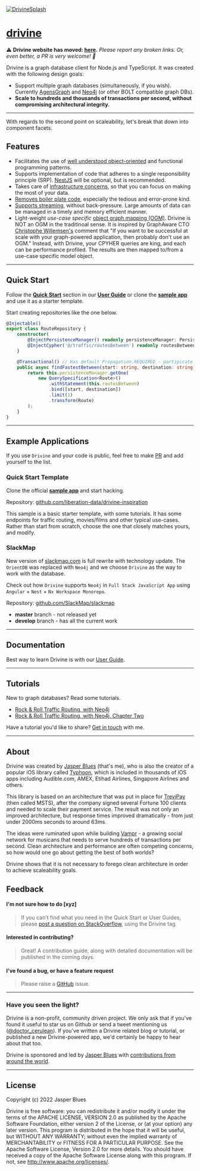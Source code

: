 <a href="https://liberation-data.github.io/drivine/"> ![DrivineSplash](https://raw.githubusercontent.com/liberation-data/drivine/master/docs/images/splash.jpg)</a>
# <a href="https://liberation-data.github.io/drivine/">drivine</a> 

⚠️ **Drivine website has moved: <a href="https://liberation-data.github.io/drivine/">here</a>.**
_Please report any broken links. Or, even better, a PR is very welcome! 🙏_

Drivine is a graph database client for Node.js and TypeScript. It was created with the following design goals: 

* Support multiple graph databases (simultaneously, if you wish). Currently [AgensGraph](https://bitnine.net/agensgraph/) and 
[Neo4j](https://neo4j.com/neo4j-graph-database/) (or other BOLT compatible graph DBs). 
* **Scale to hundreds and thousands of transactions per second, without compromising architectural integrity.**

---------------------------------------

With regards to the second point on scaleability, let's break that down into component facets. 

## Features

* Facilitates the use of <a href="https://drivine.org/guide/#/repositories">well understood object-oriented</a> and functional programming patterns. 
* Supports implementation of code that adheres to a single responsibility principle (SRP). [NestJS](https://nestjs.com/) will be optional, but is recommended. 
* Takes care of <a href="https://drivine.org/guide/#/persistence-manager">infrastructure concerns</a>, so that you can focus on making the most of your data. 
* <a href="https://drivine.org/guide/#/transactions">Removes boiler plate code</a>, especially the tedious and error-prone kind. 
* <a href="https://drivine.org/guide/#/cursors">Supports streaming</a>, without back-pressure. Large amounts of data can be managed in a timely and memory efficient manner. 
* Light-weight _use-case specific_ <a href="https://drivine.org/guide/#/object-mapping">object graph mapping (OGM)</a>. Drivine is NOT an OGM in the traditinoal sense. It is inspired by GraphAware CTO <a href="https://github.com/ikwattro/">Christophe Willemsen's</a> comment that "If you want to be successful at scale with your graph-powered application, then probably don't use an OGM." Instead, with Drivine, your CPYHER queries are king, and each can be performance profiled. The results are then mapped to/from a use-case specific model object. 

----

## Quick Start

Follow the **<a href="https://drivine.org/guide/#/quick-start">Quick Start</a>** section in our **<a href="https://drivine.org/guide/#/quick-start">User Guide</a>** or clone the **<a href="https://github.com/liberation-data/drivine-inspiration">sample app</a>** and use it as a starter template. 


Start creating repositories like the one below. 
```typescript
@Injectable()
export class RouteRepository {
    constructor(
        @InjectPersistenceManager() readonly persistenceManager: PersistenceManager,
        @InjectCypher('@/traffic/routesBetween') readonly routesBetween: CypherStatement) {
    }

    @Transactional() // Has default Propagation.REQUIRED - partipicate in a current txn, or start one.
    public async findFastestBetween(start: string, destination: string): Promise<Route> {
        return this.persistenceManager.getOne(
            new QuerySpecification<Route>()
                .withStatement(this.routesBetween)
                .bind([start, destination])
                .limit(1)
                .transform(Route)
        );
    }
}
```

----

## Example Applications

If you use `Drivine` and your code is public, feel free to make [PR](https://github.com/liberation-data/drivine/pulls) and add yourself to the list.

### Quick Start Template

Clone the official **[sample app](https://github.com/liberation-data/drivine-inspiration)** and start hacking. 

Repository: [github.com/liberation-data/drivine-inspiration](https://github.com/liberation-data/drivine-inspiration) 

This sample is a basic starter template, with some tutorials. It has some endpoints for traffic routing, movies/films and other typical use-cases. Rather than start from scratch, choose the one that closely matches yours, and modify. 

### SlackMap

New version of [slackmap.com](https://slackmap.com) is full rewrite with technology update.
The `OrientDB` was replaced with `Neo4j` and we choose `Drivine` as the way to work with the database.

Check out how `Drivine` supports `Neo4j` in `Full Stack JavaScript App` using `Angular` + `Nest` + `Nx Workspace Monorepo`.

Repository: [github.com/SlackMap/slackmap](https://github.com/SlackMap/slackmap) 

* **master** branch - not released yet
* **develop** branch - has all the current work

----

## Documentation

Best way to learn Drivine is with our [User Guide](https://drivine.org/guide/#/).

---------------------------------------

## Tutorials

New to graph databases? Read some tutorials. 

* [Rock &amp; Roll Traffic Routing, with Neo4j](https://medium.com/neo4j/rock-n-roll-traffic-routing-with-neo4j-3a4b863c6030) 
* [Rock &amp; Roll Traffic Routing, with Neo4j, Chapter Two](https://medium.com/neo4j/rock-n-roll-traffic-routing-with-neo4j-part-2-f2a74fe7d7f) 

Have a tutorial you'd like to share? [Get in touch](https://twitter.com/doctor_cerulean) with me. 

---------------------------------------

## About

Drivine was created by [Jasper Blues](https://www.linkedin.com/in/jasper-blues-7781638) (that's me), who is also 
the creator of a popular iOS library called [Typhoon](https://github.com/appsquickly/typhoon), which is included in thousands of iOS apps including Audible.com, AMEX, Etihad Airlines, Singapore Airlines and others.

This library is based on an architecture that was put in place for <a href="https://www.trevipay.com/">TreviPay</a> (then called MSTS), after the company signed several Fortune 100 clients and needed to scale their payment service. The result was not only an improved architecture, but response times improved dramatically - from just under 2000ms seconds to around 63ms. 

The ideas were ruminated upon while building <a href="https://apps.apple.com/us/app/vampr/id1069819177">Vampr</a> - a growing social network for musicans that needs to serve hundreds of transactions per second. Clean architecture and performance are often competing concerns, so how would one go about getting the best of both worlds?

Drivine shows that it is not necessary to forego clean architecture in order to achieve scaleability goals. 


## Feedback 

#### I'm not sure how to do [xyz]

> If you can't find what you need in the Quick Start or User Guides, please [post a question on StackOverflow](https://stackoverflow.com/questions/tagged/drivine?sort=newest&pageSize=15), using the Drivine tag. 

#### Interested in contributing?

> Great! A contribution guide, along with detailed documentation will be published in the coming days. 

#### I've found a bug, or have a feature request

> Please raise a <a href="https://github.com/liberation-data/drivine/issues">GitHub</a> issue.

----

### Have you seen the light? 

Drivine is a non-profit, community driven project. We only ask that if you've found it useful to star us on Github or send a tweet mentioning us (<a href="https://twitter.com/@doctor_cerulean">@doctor_cerulean</a>). If you've written a Drivine related blog or tutorial, or published a new Drivine-powered app, we'd certainly be happy to hear about that too. 

Drivine is sponsored and led by <a href="https://www.linkedin.com/in/jasper-blues-7781638/">Jasper Blues</a> with <a href="https://github.com/liberation-data/Drivine/graphs/contributors">contributions from around the world</a>. 
 
---------------------------------------

## License

Copyright (c) 2022 Jasper Blues

Drivine is free software: you can redistribute it and/or modify it under the terms of the APACHE LICENSE, VERSION 2.0
as published by the Apache Software Foundation, either version 2 of the License, or (at your option) any later version.
This program is distributed in the hope that it will be useful, but WITHOUT ANY WARRANTY; without even the implied
warranty of MERCHANTABILITY or FITNESS FOR A PARTICULAR PURPOSE. See the Apache Software License, Version 2.0 for more details.
You should have received a copy of the Apache Software License along with this program.
If not, see <http://www.apache.org/licenses/>.
 
